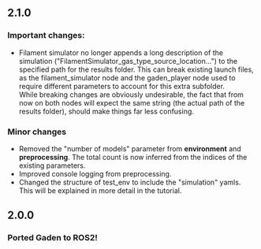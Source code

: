 ## 2.1.0

### Important changes:
- Filament simulator no longer appends a long description of the simulation ("FilamentSimulator_gas_type_source_location...") to the specified path for the results folder. This can break existing launch files, as the filament_simulator node and the gaden_player node used to require different parameters to account for this extra subfolder. 
</br>While breaking changes are obviously undesirable, the fact that from now on both nodes will expect the same string (the actual path of the results folder), should make things far less confusing.

### Minor changes
- Removed the "number of models" parameter from **environment** and **preprocessing**. The total count is now inferred from the indices of the existing parameters.
- Improved console logging from preprocessing.
- Changed the structure of test_env to include the "simulation" yamls. This will be explained in more detail in the tutorial.

## 2.0.0
### Ported Gaden to ROS2!